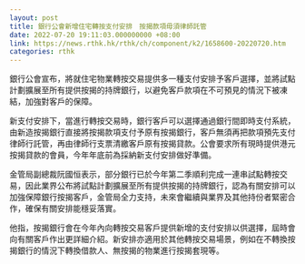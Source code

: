 ```yaml
---
layout: post
title: 銀行公會新增住宅轉按支付安排　按揭款項毋須律師託管
date: 2022-07-20 19:11:03.000000000 +08:00
link: https://news.rthk.hk/rthk/ch/component/k2/1658600-20220720.htm
categories: rthk
---
```


銀行公會宣布，將就住宅物業轉按交易提供多一種支付安排予客戶選擇，並將試點計劃擴展至所有提供按揭的持牌銀行，以避免客戶款項在不可預見的情況下被凍結，加強對客戶的保障。

新支付安排下，當進行轉按交易時，銀行客戶可以選擇通過銀行間即時支付系統，由新造按揭銀行直接將按揭款項支付予原有按揭銀行，客戶無須再把款項預先支付律師行託管，再由律師行支票清繳客戶原有按揭貸款。公會要求所有現時提供港元按揭貸款的會員，今年年底前為採納新支付安排做好準備。

金管局副總裁阮國恒表示，部分銀行已於今年第二季順利完成一連串試點轉按交易，因此業界公布將試點計劃擴展至所有提供按揭的持牌銀行，認為有關安排可以加強保障銀行按揭客戶，金管局全力支持，未來會繼續與業界及其他持份者緊密合作，確保有關安排能穩妥落實。

他指，按揭銀行會在今年內向轉按交易客戶提供新增的支付安排以供選擇，屆時會向有關客戶作出更詳細介紹。新安排亦適用於其他轉按交易場景，例如在不轉換按揭銀行的情況下轉換借款人、無按揭的物業進行按揭套現等。
　　
